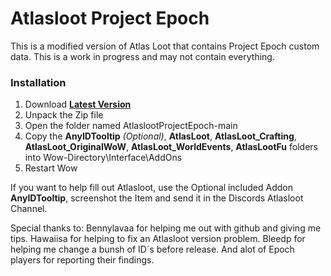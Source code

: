 # Atlasloot Project Epoch

This is a modified version of Atlas Loot that contains Project Epoch custom data. This is a work in progress and may not contain everything. 

### Installation
1. Download **[Latest Version](https://github.com/Raynbock/AtlaslootProjectEpoch/archive/refs/heads/main.zip)**
2. Unpack the Zip file
3. Open the folder named AtlaslootProjectEpoch-main
4. Copy the **AnyIDTooltip** _(Optional)_, **AtlasLoot**, **AtlasLoot_Crafting**, **AtlasLoot_OriginalWoW**, **AtlasLoot_WorldEvents**, **AtlasLootFu** folders into Wow-Directory\Interface\AddOns
5. Restart Wow

If you want to help fill out Atlasloot, use the Optional included Addon **AnyIDTooltip**, screenshot the Item and send it in the Discords Atlasloot Channel.

Special thanks to:
Bennylavaa for helping me out with github and giving me tips.
Hawaiisa for helping to fix an Atlasloot version problem.
Bleedp for helping me change a bunsh of ID´s before release.
And alot of Epoch players for reporting their findings.